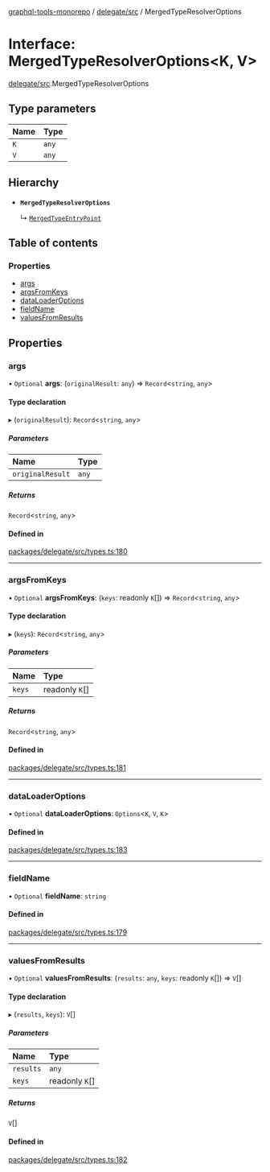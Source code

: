 [graphql-tools-monorepo](../README) / [delegate/src](../modules/delegate_src) /
MergedTypeResolverOptions

# Interface: MergedTypeResolverOptions<K, V\>

[delegate/src](../modules/delegate_src).MergedTypeResolverOptions

## Type parameters

| Name | Type  |
| :--- | :---- |
| `K`  | `any` |
| `V`  | `any` |

## Hierarchy

- **`MergedTypeResolverOptions`**

  ↳ [`MergedTypeEntryPoint`](delegate_src.MergedTypeEntryPoint)

## Table of contents

### Properties

- [args](delegate_src.MergedTypeResolverOptions#args)
- [argsFromKeys](delegate_src.MergedTypeResolverOptions#argsfromkeys)
- [dataLoaderOptions](delegate_src.MergedTypeResolverOptions#dataloaderoptions)
- [fieldName](delegate_src.MergedTypeResolverOptions#fieldname)
- [valuesFromResults](delegate_src.MergedTypeResolverOptions#valuesfromresults)

## Properties

### args

• `Optional` **args**: (`originalResult`: `any`) => `Record`\<`string`, `any`>

#### Type declaration

▸ (`originalResult`): `Record`\<`string`, `any`>

##### Parameters

| Name             | Type  |
| :--------------- | :---- |
| `originalResult` | `any` |

##### Returns

`Record`\<`string`, `any`>

#### Defined in

[packages/delegate/src/types.ts:180](https://github.com/ardatan/graphql-tools/blob/master/packages/delegate/src/types.ts#L180)

---

### argsFromKeys

• `Optional` **argsFromKeys**: (`keys`: readonly `K`[]) => `Record`\<`string`, `any`>

#### Type declaration

▸ (`keys`): `Record`\<`string`, `any`>

##### Parameters

| Name   | Type           |
| :----- | :------------- |
| `keys` | readonly `K`[] |

##### Returns

`Record`\<`string`, `any`>

#### Defined in

[packages/delegate/src/types.ts:181](https://github.com/ardatan/graphql-tools/blob/master/packages/delegate/src/types.ts#L181)

---

### dataLoaderOptions

• `Optional` **dataLoaderOptions**: `Options`\<`K`, `V`, `K`>

#### Defined in

[packages/delegate/src/types.ts:183](https://github.com/ardatan/graphql-tools/blob/master/packages/delegate/src/types.ts#L183)

---

### fieldName

• `Optional` **fieldName**: `string`

#### Defined in

[packages/delegate/src/types.ts:179](https://github.com/ardatan/graphql-tools/blob/master/packages/delegate/src/types.ts#L179)

---

### valuesFromResults

• `Optional` **valuesFromResults**: (`results`: `any`, `keys`: readonly `K`[]) => `V`[]

#### Type declaration

▸ (`results`, `keys`): `V`[]

##### Parameters

| Name      | Type           |
| :-------- | :------------- |
| `results` | `any`          |
| `keys`    | readonly `K`[] |

##### Returns

`V`[]

#### Defined in

[packages/delegate/src/types.ts:182](https://github.com/ardatan/graphql-tools/blob/master/packages/delegate/src/types.ts#L182)
